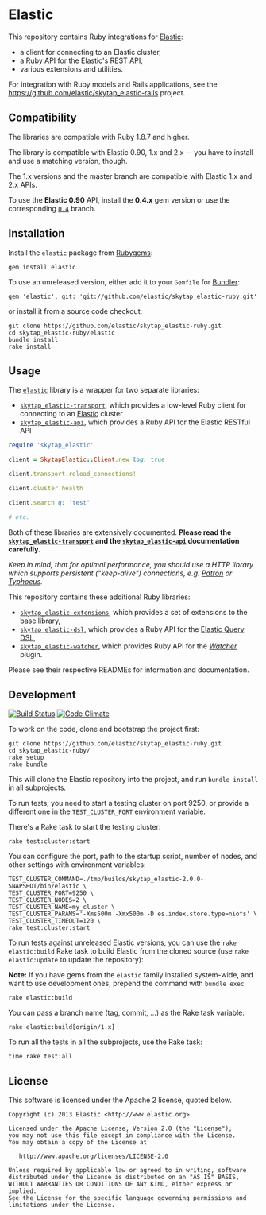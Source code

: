 # Elastic

This repository contains Ruby integrations for [Elastic](http://elastic.org):

* a client for connecting to an Elastic cluster,
* a Ruby API for the Elastic's REST API,
* various extensions and utilities.

For integration with Ruby models and Rails applications,
see the <https://github.com/elastic/skytap_elastic-rails> project.

## Compatibility

The libraries are compatible with Ruby 1.8.7 and higher.

The library is compatible with Elastic 0.90, 1.x and 2.x -- you have to install and use a matching version, though.

The 1.x versions and the master branch are compatible with Elastic 1.x and 2.x APIs.

To use the **Elastic 0.90** API, install the **0.4.x** gem version or use the corresponding
[`0.4`](https://github.com/elastic/skytap_elastic-ruby/tree/0.4) branch.

## Installation

Install the `elastic` package from [Rubygems](https://rubygems.org/gems/elastic):

    gem install elastic

To use an unreleased version, either add it to your `Gemfile` for [Bundler](http://gembundler.com):

    gem 'elastic', git: 'git://github.com/elastic/skytap_elastic-ruby.git'

or install it from a source code checkout:

    git clone https://github.com/elastic/skytap_elastic-ruby.git
    cd skytap_elastic-ruby/elastic
    bundle install
    rake install

## Usage

The [`elastic`](https://github.com/elastic/skytap_elastic-ruby/tree/master/elastic)
library is a wrapper for two separate libraries:

* [`skytap_elastic-transport`](https://github.com/elastic/skytap_elastic-ruby/tree/master/skytap_elastic-transport),
  which provides a low-level Ruby client for connecting to an [Elastic](http://elastic.org) cluster
* [`skytap_elastic-api`](https://github.com/elastic/skytap_elastic-ruby/tree/master/skytap_elastic-api),
  which provides a Ruby API for the Elastic RESTful API

```ruby
require 'skytap_elastic'

client = SkytapElastic::Client.new log: true

client.transport.reload_connections!

client.cluster.health

client.search q: 'test'

# etc.
```

Both of these libraries are extensively documented.
**Please read the [`skytap_elastic-transport`](http://rubydoc.info/gems/skytap_elastic-transport)
and the [`skytap_elastic-api`](http://rubydoc.info/gems/skytap_elastic-api) documentation carefully.**

_Keep in mind, that for optimal performance, you should use a HTTP library which supports persistent
("keep-alive") connections, e.g. [Patron](https://github.com/toland/patron) or
[Typhoeus](https://github.com/typhoeus/typhoeus)._

This repository contains these additional Ruby libraries:

* [`skytap_elastic-extensions`](https://github.com/elastic/skytap_elastic-ruby/tree/master/skytap_elastic-extensions),
   which provides a set of extensions to the base library,
* [`skytap_elastic-dsl`](https://github.com/elastic/skytap_elastic-ruby/tree/master/skytap_elastic-dsl),
  which provides a Ruby API for the [Elastic Query DSL](http://www.elastic.org/guide/en/elastic/reference/current/query-dsl.html),
* [`skytap_elastic-watcher`](https://github.com/elastic/skytap_elastic-ruby/tree/master/skytap_elastic-watcher),
  which provides Ruby API for the [_Watcher_](https://www.elastic.co/products/watcher) plugin.

Please see their respective READMEs for information and documentation.

## Development

[![Build Status](https://travis-ci.org/elastic/skytap_elastic-ruby.svg?branch=master)](https://travis-ci.org/elastic/skytap_elastic-ruby) [![Code Climate](https://codeclimate.com/github/elastic/skytap_elastic-ruby/badges/gpa.svg)](https://codeclimate.com/github/elastic/skytap_elastic-ruby)

To work on the code, clone and bootstrap the project first:

```
git clone https://github.com/elastic/skytap_elastic-ruby.git
cd skytap_elastic-ruby/
rake setup
rake bundle
```

This will clone the Elastic repository into the project, and run `bundle install` in all subprojects.

To run tests, you need to start a testing cluster on port 9250,
or provide a different one in the `TEST_CLUSTER_PORT` environment variable.

There's a Rake task to start the testing cluster:

```
rake test:cluster:start
```

You can configure the port, path to the startup script,
number of nodes, and other settings with environment variables:

```
TEST_CLUSTER_COMMAND=./tmp/builds/skytap_elastic-2.0.0-SNAPSHOT/bin/elastic \
TEST_CLUSTER_PORT=9250 \
TEST_CLUSTER_NODES=2 \
TEST_CLUSTER_NAME=my_cluster \
TEST_CLUSTER_PARAMS='-Xms500m -Xmx500m -D es.index.store.type=niofs' \
TEST_CLUSTER_TIMEOUT=120 \
rake test:cluster:start
```

To run tests against unreleased Elastic versions, you can use the `rake elastic:build`
Rake task to build Elastic from the cloned source
(use `rake elastic:update` to update the repository):

**Note:** If you have gems from the `elastic` family installed system-wide,
          and want to use development ones, prepend the command with `bundle exec`.

```
rake elastic:build
```

You can pass a branch name (tag, commit, ...) as the Rake task variable:

```
rake elastic:build[origin/1.x]
```

To run all the tests in all the subprojects, use the Rake task:

```
time rake test:all
```

## License

This software is licensed under the Apache 2 license, quoted below.

    Copyright (c) 2013 Elastic <http://www.elastic.org>

    Licensed under the Apache License, Version 2.0 (the "License");
    you may not use this file except in compliance with the License.
    You may obtain a copy of the License at

       http://www.apache.org/licenses/LICENSE-2.0

    Unless required by applicable law or agreed to in writing, software
    distributed under the License is distributed on an "AS IS" BASIS,
    WITHOUT WARRANTIES OR CONDITIONS OF ANY KIND, either express or implied.
    See the License for the specific language governing permissions and
    limitations under the License.

